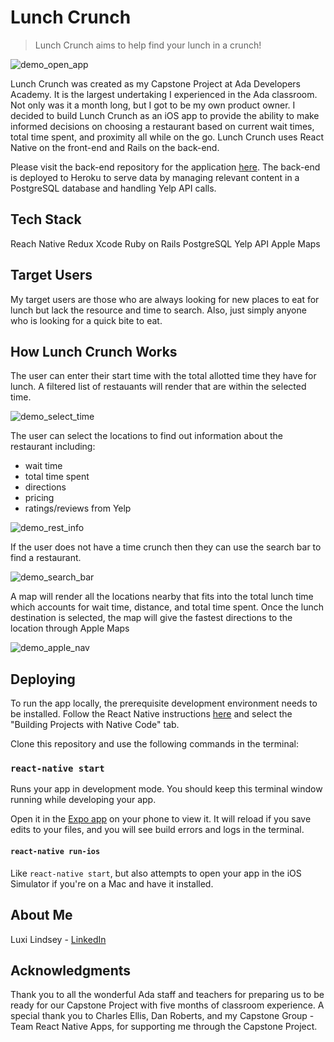 # Lunch Crunch

>Lunch Crunch aims to help find your lunch in a crunch!

![demo_open_app](https://user-images.githubusercontent.com/25995253/47632460-61640900-db07-11e8-9142-f57b827b10f0.gif)

Lunch Crunch was created as my Capstone Project at Ada Developers Academy. It is the largest undertaking I experienced in the Ada classroom. Not only was it a month long, but I got to be my own product owner. I decided to build Lunch Crunch as an iOS app to provide the ability to make informed decisions on choosing a restaurant based on current wait times, total time spent, and proximity all while on the go. Lunch Crunch uses React Native on the front-end and Rails on the back-end.

Please visit the back-end repository for the application [here](https://github.com/Lindseyls/LunchCrunchAPI ). The back-end is deployed to Heroku to serve data by managing relevant content in a PostgreSQL database and handling Yelp API calls.

## Tech Stack
Reach Native
Redux
Xcode
Ruby on Rails
PostgreSQL
Yelp API
Apple Maps

## Target Users

My target users are those who are always looking for new places to eat for lunch but lack the resource and time to search. Also, just simply anyone who is looking for a quick bite to eat.

## How Lunch Crunch Works

The user can enter their start time with the total allotted time they have for lunch. A filtered list of restauants will render that are within the selected time.

![demo_select_time](https://user-images.githubusercontent.com/25995253/47634347-7a23ed00-db0e-11e8-8319-eafdb534634d.gif)

The user can select the locations to find out information about the restaurant including:
  * wait time
  * total time spent
  * directions
  * pricing
  * ratings/reviews from Yelp

![demo_rest_info](https://user-images.githubusercontent.com/25995253/47635085-00413300-db11-11e8-8a0c-73985ada797f.gif)

If the user does not have a time crunch then they can use the search bar to find a restaurant.

![demo_search_bar](https://user-images.githubusercontent.com/25995253/47634593-4dbca080-db0f-11e8-98a7-155d0801afd0.gif)

A map will render all the locations nearby that fits into the total lunch time which accounts for wait time, distance, and total time spent. Once the lunch destination is selected, the map will give the fastest directions to the location through Apple Maps

![demo_apple_nav](https://user-images.githubusercontent.com/25995253/47634012-3ed4ee80-db0d-11e8-80d6-a6a65fde9229.gif)


## Deploying

To run the app locally, the prerequisite development environment needs to be installed. Follow the React Native instructions [here](https://facebook.github.io/react-native/docs/getting-started.html) and select the "Building Projects with Native Code" tab.

Clone this repository and use the following commands in the terminal:

### `react-native start`

Runs your app in development mode. You should keep this terminal window running while developing your app.

Open it in the [Expo app](https://expo.io) on your phone to view it. It will reload if you save edits to your files, and you will see build errors and logs in the terminal.

#### `react-native run-ios`

Like `react-native start`, but also attempts to open your app in the iOS Simulator if you're on a Mac and have it installed.

## About Me
Luxi Lindsey - [LinkedIn](https://www.linkedin.com/in/luxi-lindsey-69185736/)

## Acknowledgments
Thank you to all the wonderful Ada staff and teachers for preparing us to be ready for our Capstone Project with five months of classroom experience. A special thank you to Charles Ellis, Dan Roberts, and my Capstone Group - Team React Native Apps, for supporting me through the Capstone Project.
